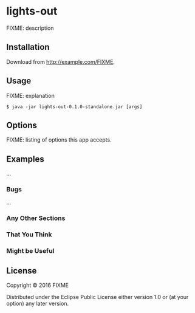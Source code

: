 # lights-out

FIXME: description

## Installation

Download from http://example.com/FIXME.

## Usage

FIXME: explanation

    $ java -jar lights-out-0.1.0-standalone.jar [args]

## Options

FIXME: listing of options this app accepts.

## Examples

...

### Bugs

...

### Any Other Sections
### That You Think
### Might be Useful

## License

Copyright © 2016 FIXME

Distributed under the Eclipse Public License either version 1.0 or (at
your option) any later version.
